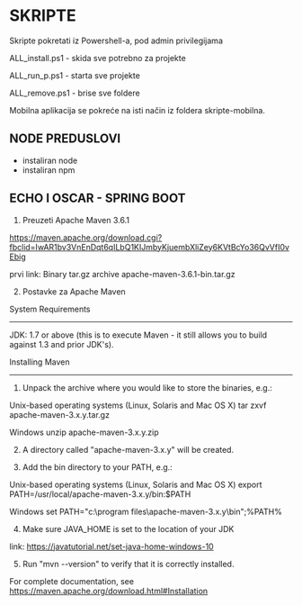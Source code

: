 # SKRIPTE

Skripte pokretati iz Powershell-a, pod admin privilegijama

ALL_install.ps1 - skida sve potrebno za projekte

ALL_run_p.ps1 - starta sve projekte

ALL_remove.ps1 - brise sve foldere

Mobilna aplikacija se pokreće na isti način iz foldera skripte-mobilna.

## NODE PREDUSLOVI

- instaliran node
- instaliran npm


## ECHO I OSCAR - SPRING BOOT

1. Preuzeti Apache Maven 3.6.1

https://maven.apache.org/download.cgi?fbclid=IwAR1bv3VnEnDqt6qILbQ1KIJmbyKjuembXliZey6KVtBcYo36QvVfI0vEbig 

prvi link: Binary tar.gz archive	apache-maven-3.6.1-bin.tar.gz

2. Postavke za Apache Maven

System Requirements

  -------------------

JDK: 1.7 or above (this is to execute Maven - it still allows you to build against 1.3 and prior JDK's).

Installing Maven

----------------

1) Unpack the archive where you would like to store the binaries, e.g.:

Unix-based operating systems (Linux, Solaris and Mac OS X)
      tar zxvf apache-maven-3.x.y.tar.gz

Windows
      unzip apache-maven-3.x.y.zip

2) A directory called "apache-maven-3.x.y" will be created.

3) Add the bin directory to your PATH, e.g.:

Unix-based operating systems (Linux, Solaris and Mac OS X)
      export PATH=/usr/local/apache-maven-3.x.y/bin:$PATH

Windows
      set PATH="c:\program files\apache-maven-3.x.y\bin";%PATH%

4) Make sure JAVA_HOME is set to the location of your JDK
  
link: https://javatutorial.net/set-java-home-windows-10 

5) Run "mvn --version" to verify that it is correctly installed.

For complete documentation, see https://maven.apache.org/download.html#Installation 
  


